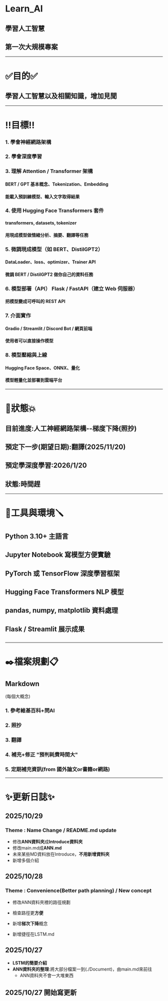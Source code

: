 # **Learn_AI**
## 學習人工智慧
## **第一次大規模專案**

---

# ✅**目的**✅
## 學習**人工智慧以及相關知識**，增加見聞

---

# ‼️**目標**‼️
### 1. 學會**神經網路架構**

### 2. 學會**深度學習**

### 3. 理解 **Attention / Transformer 架構**
#### BERT / GPT 基本概念、Tokenization、Embedding
#### 能載入預訓練模型、輸入文字取得結果

### 4. 使用 **Hugging Face Transformers 套件**
#### transformers, datasets, tokenizer
#### 用現成模型做情緒分析、摘要、翻譯等任務

### 5. 微調現成模型（如 **BERT、DistilGPT2**）
#### DataLoader、loss、optimizer、Trainer API
#### 微調 BERT / DistilGPT2 做你自己的資料任務

### 6. 模型部署（API） **Flask / FastAPI（建立 Web 伺服器）**
#### 把模型變成可呼叫的 REST API

### 7. **介面實作**
#### Gradio / Streamlit / Discord Bot / 網頁前端
#### 使用者可以直接操作模型

### 8. 模型壓縮與**上線**
#### Hugging Face Space、ONNX、量化
#### 模型輕量化並部署到雲端平台

---

# 💫**狀態**💥
## 目前進度:人工神經網路架構--梯度下降(照抄)
## 預定下一步(期望日期):翻譯(2025/11/20)
## 預定學深度學習:2026/1/20
## 狀態:時間趕

---

# 🧰**工具與環境**🪛
## Python 3.10+ 主語言
## Jupyter Notebook 寫模型方便實驗
## PyTorch 或 TensorFlow 深度學習框架
## Hugging Face Transformers NLP 模型
## pandas, numpy, matplotlib 資料處理
## Flask / Streamlit 展示成果
##
##
##
##
##

---

# ✒️**檔案規劃**📋
## Markdown
(每個大概念)
### 1. 參考維基百科+問AI
### 2. 照抄
### 3. 翻譯
### 4. 補充+修正 **"預判耗費時間大"**
### 5. 定期補充資訊(from **國外論文**or書籍or網路)

---

# ✨**更新日誌**✨
## 2025/10/29
### Theme : Name Change / README.md update
- 修改**ANN資料夾**成**Introduce資料夾**
- 修改main.md成**ANN.md**
- 未來某些MD資料放在Introduce，**不用新增資料夾**
- 新增多個介紹

## 2025/10/28 
### Theme : Convenience(Better path planning) / New concept
- 修改ANN資料夾裡的路徑規劃
- 檢查路徑更**方便**

- 新增**梯次下降**概念
- 新增捷徑在LSTM.md

## 2025/10/27 
- **LSTM的簡要介紹**
- **ANN資料夾的整理**:將大部分檔案一到(./Document)，由main.md來前往
  - ANN資料夾不會一大堆東西

## 2025/10/27 開始寫更新